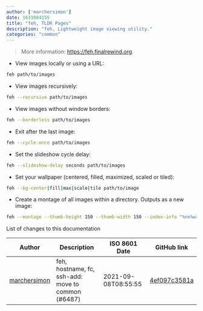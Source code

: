 ```yaml
---
author: ['marchersimon']
date: 1631084155
title: "feh, TLDR Pages"
description: "feh, Lightweight image viewing utility."
categories: "common"
---
```

> More information: <https://feh.finalrewind.org>.

- View images locally or using a URL:

```bash
feh path/to/images
```

- View images recursively:

```bash
feh --recursive path/to/images
```

- View images without window borders:

```bash
feh --borderless path/to/images
```

- Exit after the last image:

```bash
feh --cycle-once path/to/images
```

- Set the slideshow cycle delay:

```bash
feh --slideshow-delay seconds path/to/images
```

- Set your wallpaper (centered, filled, maximized, scaled or tiled):

```bash
feh --bg-center|fill|max|scale|tile path/to/image
```

- Create a montage of all images within a directory. Outputs as a new image:

```bash
feh --montage --thumb-height 150 --thumb-width 150 --index-info "%nn%wx%h" --output path/to/montage_image.png
```
List of changes to this documentation


Author | Description | ISO 8601 Date | GitHub link
------|-----|-----|-----
[marchersimon](mailto:50295997+marchersimon@users.noreply.github.com) | feh, hostname, fc, ssh-add: move to common (#6487) | 2021-09-08T08:55:55 | [4ef097c3581a](https://github.com/tldr-pages/tldr/commit/4ef097c3581a5a5d6a740b23629e82852b59680c)

